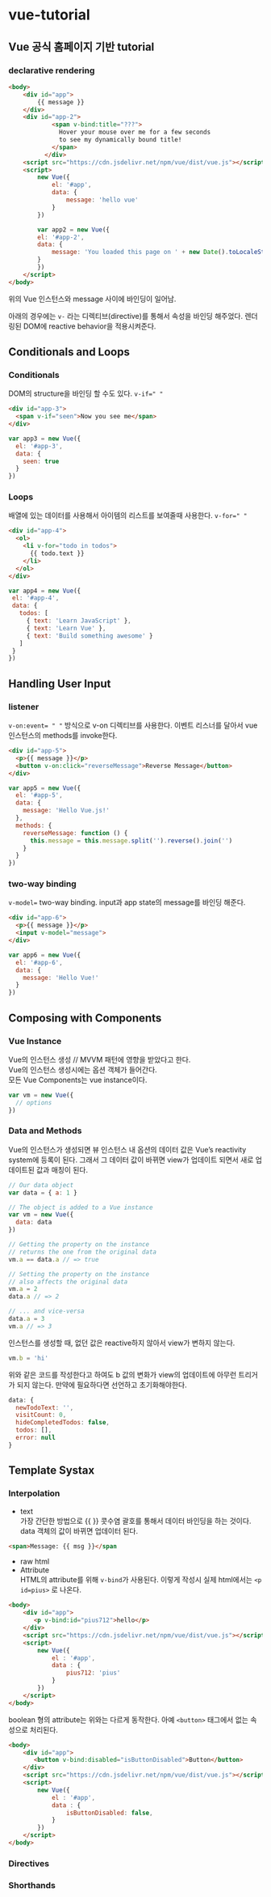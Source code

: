 # vue-tutorial

## Vue 공식 홈페이지 기반 tutorial 


### declarative rendering

```html
<body>
    <div id="app">
        {{ message }}
    </div>
    <div id="app-2">
            <span v-bind:title="???">
              Hover your mouse over me for a few seconds
              to see my dynamically bound title!
            </span>
          </div>
    <script src="https://cdn.jsdelivr.net/npm/vue/dist/vue.js"></script>
    <script>
        new Vue({
            el: '#app',
            data: {
                message: 'hello vue'
            }
        })

        var app2 = new Vue({
        el: '#app-2',
        data: {
            message: 'You loaded this page on ' + new Date().toLocaleString()
        }
        })
    </script>  
</body>
```

위의 Vue 인스턴스와 message 사이에 바인딩이 일어남.

아래의 경우에는 `v-` 라는 디렉티브(directive)를 통해서 속성을 바인딩 해주었다. 렌더링된 DOM에 reactive behavior을 적용시켜준다. 

## Conditionals and Loops
### Conditionals 
DOM의 structure을 바인딩 할 수도 있다.  `v-if=" "`
``` html
<div id="app-3">
  <span v-if="seen">Now you see me</span>
</div>
```
```javascript
var app3 = new Vue({
  el: '#app-3',
  data: {
    seen: true
  }
})
```

### Loops
배열에 있는 데이터를 사용해서 아이템의 리스트를 보여줄때 사용한다. `v-for=" "` 
```html
<div id="app-4">
  <ol>
    <li v-for="todo in todos">
      {{ todo.text }}
    </li>
  </ol>
</div>
```
 ```javascript
 var app4 = new Vue({
  el: '#app-4',
  data: {
    todos: [
      { text: 'Learn JavaScript' },
      { text: 'Learn Vue' },
      { text: 'Build something awesome' }
    ]
  }
})
```

## Handling User Input
### listener 
`v-on:event= " "` 방식으로 v-on 디렉티브를 사용한다. 이벤트 리스너를 달아서 vue 인스턴스의 methods를 invoke한다. 
```html
<div id="app-5">
  <p>{{ message }}</p>
  <button v-on:click="reverseMessage">Reverse Message</button>
</div>
```
```javascript
var app5 = new Vue({
  el: '#app-5',
  data: {
    message: 'Hello Vue.js!'
  },
  methods: {
    reverseMessage: function () {
      this.message = this.message.split('').reverse().join('')
    }
  }
})
```
### two-way binding
`v-model=` two-way binding. input과 app state의 message를 바인딩 해준다. 

```html 
<div id="app-6">
  <p>{{ message }}</p>
  <input v-model="message">
</div>
```
```javascript
var app6 = new Vue({
  el: '#app-6',
  data: {
    message: 'Hello Vue!'
  }
})
```

## Composing with Components


### Vue Instance
Vue의 인스턴스 생성  // MVVM 패턴에 영향을 받았다고 한다.  
Vue의 인스턴스 생성시에는 옵션 객체가 들어간다.   
모든 Vue Components는 vue instance이다. 
```javascript
var vm = new Vue({
  // options
})
```

### Data and Methods 
Vue의 인스턴스가 생성되면 뷰 인스턴스 내 옵션의 데이터 값은 Vue’s reactivity system에 등록이 된다. 그래서 그 데이터 값이 바뀌면  view가 업데이트 되면서 새로 업데이트된 값과 매칭이 된다. 
```javascript
// Our data object
var data = { a: 1 }

// The object is added to a Vue instance
var vm = new Vue({
  data: data
})

// Getting the property on the instance
// returns the one from the original data
vm.a == data.a // => true

// Setting the property on the instance
// also affects the original data
vm.a = 2
data.a // => 2

// ... and vice-versa
data.a = 3
vm.a // => 3
```

인스턴스를 생성할 때, 없던 값은 reactive하지 않아서 view가 변하지 않는다. 
```javascript
vm.b = 'hi'
```
위와 같은 코드를 작성한다고 하여도 b 값의 변화가 view의 업데이트에 아무런 트리거가 되지 않는다.  만약에 필요하다면 선언하고 초기화해야한다.
```javascript
data: {
  newTodoText: '',
  visitCount: 0,
  hideCompletedTodos: false,
  todos: [],
  error: null
}
```

## Template Systax

### Interpolation

* text  
가장 간단한 방법으로 {{ }} 콧수염 괄호를 통해서 데이터 바인딩을 하는 것이다. data 객체의 값이 바뀌면 업데이터 된다.  
```html
<span>Message: {{ msg }}</span
```
* raw html  
* Attribute  
HTML의 attribute를 위해 `v-bind`가 사용된다. 이렇게 작성시 실제 html에서는 `<p id=pius>` 로 나온다. 

```html
<body>
    <div id="app">
       <p v-bind:id="pius712">hello</p> 
    </div>
    <script src="https://cdn.jsdelivr.net/npm/vue/dist/vue.js"></script>
    <script>
        new Vue({
            el : '#app',
            data : {
                pius712: 'pius' 
            }
        })
    </script>
</body>
```
boolean 형의 attribute는 위와는 다르게 동작한다. 아예 `<button>` 태그에서 없는 속성으로 처리된다.
```html
<body>
    <div id="app">
       <button v-bind:disabled="isButtonDisabled">Button</button>
    </div>
    <script src="https://cdn.jsdelivr.net/npm/vue/dist/vue.js"></script>
    <script>
        new Vue({
            el : '#app',
            data : {
                isButtonDisabled: false,
            }
        })
    </script>
</body>
```
### Directives

### Shorthands  
